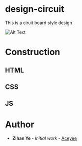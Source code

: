 # design-circuit

This is a ciruit board style design

![Alt Text](https://github.com/Aceyee/design-circuit/blob/master/preview.gif)

# Construction

## HTML



## CSS



## JS



# Author

* **Zihan Ye** - *Initial work* - [Aceyee](https://github.com/Aceyee)
